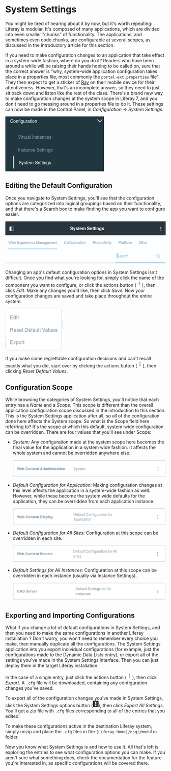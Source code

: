 # System Settings

You might be tired of hearing about it by now, but it's worth repeating: Liferay
is modular. It's composed of many applications, which are divided into even
smaller "chunks" of functionality. The applications, and sometimes even code
chunks, are configurable at several scopes, as discussed in the introductory
article for this section. 

If you need to make configuration changes to an application that take effect in
a system-wide fashion, where do you do it?  Readers who have been around a while
will be raising their hands hoping to be called on, sure that the correct answer
is "why, system-wide application configuration takes place in a properties file,
most commonly the `portal-ext.properties` file". They then expect to get a
sticker of [Ray](https://www.liferay.com/ray) on their mobile device for their
attentiveness. However, that's an incomplete answer, so they need to just sit
back down and listen like the rest of the class. There's a brand new way to make
configuration changes at the system scope in Liferay 7, and you don't need to go
messing around in a properties file to do it. These settings can now be made in
the Control Panel, in *Configuration* &rarr; *System Settings*. 

![Figure x: System Settings are accessed through the Control Panel.](../../images/system-settings-product-menu.png)

## Editing the Default Configuration

Once you navigate to System Settings, you'll see that the configuration options
are categorized into logical groupings based on their functionality, and that
there's a Search box to make finding the app you want to configure easier.

![Figure x: System Settings are organized by component.](../../images/system-settings-nav-search.png)

Changing an app's default configuration options in System Settings isn't
difficult. Once you find what you're looking for, simply click the name of the
component you want to configure, or click the actions button
(![Actions](../../images/icon-actions.png)), then click *Edit*. Make any changes
you'd like, then click *Save*. Now your configuration changes are saved and take
place throughout the entire system.

![Figure X: Each System Settings entry will have a configuration Scope.](../../images/system-settings-actions.png)

If you make some regrettable configuration decisions and can't recall exactly
what you did, start over by clicking the actions button
(![Actions](../../images/icon-actions.png)), then clicking *Reset Default
Values*.

## Configuration Scope

While browsing the categories of System Settings, you'll notice that each entry
has a *Name* and a *Scope*. This scope is different than the overall
application configuration scope discussed in the introduction to this section.
This is the System Settings application after all, so all of the configuration
done here affects the System scope. So what is the Scope field here referring
to? It's the scope at which this default, system-wide configuration can be
overridden. There are four values that you'll see under Scope:

- *System:* Any configuration made at the system scope here becomes the final
  value for the application in a system wide fashion. It affects the whole
system and cannot be overridden anywhere else.

    ![Figure X: Some System Settings entries have a System scope.](../../images/system-settings-system-scope.png)

- *Default Configuration for Application:* Making configuration changes at this
  level affects the application in a system-wide fashion as well. However, while
these become the system wide defaults for the application, they can be
overridden from each application instance.

    ![Figure X: Some System Settings entries have a Default Configuration for Application scope.](../../images/system-settings-application-scope.png)

- *Default Configuration for All Sites:* Configuration at this scope can be
  overridden in each site.

    ![Figure X: Some System Settings entries have a Default Configuration for All Sites scope.](../../images/system-settings-site-scope.png)

- *Default Settings for All Instances:* Configuration at this scope can be
  overridden in each instance (usually via Instance Settings).

    ![Figure X: Some System Settings entries have a Default Configuration for All Instances scope.](../../images/system-settings-instance-scope.png)

<!-- Perhaps show a proof-of-concept example here? -->

<!-- Need a Lunar Resort example? -->

## Exporting and Importing Configurations

What if you change a lot of default configurations in System Settings, and then you
need to make the same configurations in another Liferay installation <!--Another
cluster?-->? Don't worry, you won't need to remember every choice you make, then
manually duplicate all the configurations. The System Settings application lets
you export individual configurations (for example, just the configurations made
to the Dynamic Data Lists entry), or export all of the settings you've made in
the System Settings interface. Then you can just deploy them in the target
Liferay installation.

In the case of a single entry, just click the actions button
(![Actions](../../images/icon-actions.png)), then click *Export*. A `.cfg` file
will be downloaded, containing any configuration changes you've saved. 

To export all of the configuration changes you've made in System Settings, click
the System Settings options button (![Options](../../images/icon-options.png)),
then click *Export All Settings*. You'll get a zip file with `.cfg` files
corresponding to all of the entries that you edited.

To make these configurations active in the destination Liferay system, simply
unzip and place the `.cfg` files in the `[Liferay_Home]/osgi/modules` folder.

Now you know what System Settings is and how to use it. All that's left is
exploring the entries to see what configuration options you can make. If you
aren't sure what something does, check the documentation for the feature you're
interested in, as specific configurations will be covered there.

